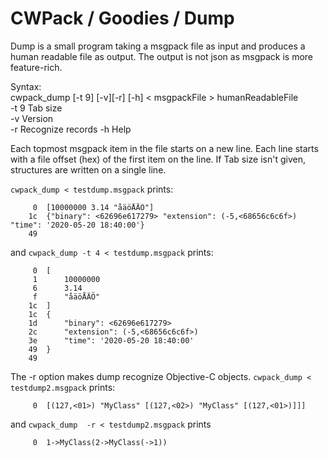 # CWPack / Goodies / Dump


Dump is a small program taking a msgpack file as input and produces a human readable file as output. The output is not json as msgpack is more feature-rich.

Syntax:  
cwpack_dump [-t 9] [-v][-r] [-h] < msgpackFile > humanReadableFile  
-t 9 Tab size  
-v   Version  
-r   Recognize records
-h   Help  

Each topmost msgpack item in the file starts on a new line. Each line starts with a file offset (hex) of the first item on the line.
If Tab size isn't given, structures are written on a single line.


`cwpack_dump < testdump.msgpack` prints:

```
     0  [10000000 3.14 "åäöÅÄÖ"]
    1c  {"binary": <62696e617279> "extension": (-5,<68656c6c6f>) "time": '2020-05-20 18:40:00'}
    49
```
and  `cwpack_dump -t 4 < testdump.msgpack` prints:

```
     0  [
     1      10000000
     6      3.14
     f      "åäöÅÄÖ"
    1c  ]
    1c  {
    1d      "binary": <62696e617279>
    2c      "extension": (-5,<68656c6c6f>)
    3e      "time": '2020-05-20 18:40:00'
    49  }
    49
```
The -r option makes dump recognize Objective-C objects.  `cwpack_dump < testdump2.msgpack` prints:

```
     0  [(127,<01>) "MyClass" [(127,<02>) "MyClass" [(127,<01>)]]]
```
and `cwpack_dump  -r < testdump2.msgpack` prints

```
     0  1->MyClass(2->MyClass(->1))
```

